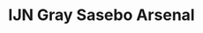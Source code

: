 ---
layout: product
title: "IJN Gray Sasebo Arsenal"
price: "330" 
desc: "Acrylic paint 10mL"
img_path: "/assets/img/XF77.webp"
brand: "Tamiya"
available: true
special_offer: false
new: false
soon: false
cat: "020000"
subcat: "020300"
subsubcat: "0N/A"
sifra: "XF77"
popular: false
spec: false
---